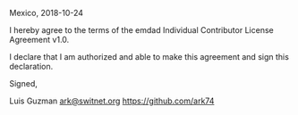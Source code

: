 Mexico, 2018-10-24

I hereby agree to the terms of the emdad Individual Contributor License
Agreement v1.0.

I declare that I am authorized and able to make this agreement and sign this
declaration.

Signed,

Luis Guzman ark@switnet.org https://github.com/ark74
